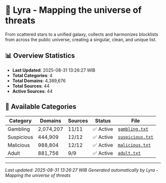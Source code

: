 # 🌌 Lyra - Mapping the universe of threats

From scattered stars to a unified galaxy, collects and harmonizes blocklists from across the public universe, creating a singular, clean, and unique list.

## 📊 Overview Statistics

- **Last Updated**: 2025-08-31 13:26:27 WIB
- **Total Categories**: 4
- **Total Domains**: 4,389,676
- **Total Sources**: 44
- **Active Sources**: 44

## 📂 Available Categories

| Category | Domains | Sources | Status | File |
|----------|---------|---------|--------|------|
| Gambling | 2,074,207 | 11/11 | ✅ Active | [`gambling.txt`](blocklist/gambling.txt) |
| Suspicious | 444,909 | 12/12 | ✅ Active | [`suspicious.txt`](blocklist/suspicious.txt) |
| Malicious | 988,804 | 12/12 | ✅ Active | [`malicious.txt`](blocklist/malicious.txt) |
| Adult | 881,756 | 9/9 | ✅ Active | [`adult.txt`](blocklist/adult.txt) |


---

*Last updated: 2025-08-31 13:26:27 WIB*
*Generated automatically by Lyra - Mapping the universe of threats*
